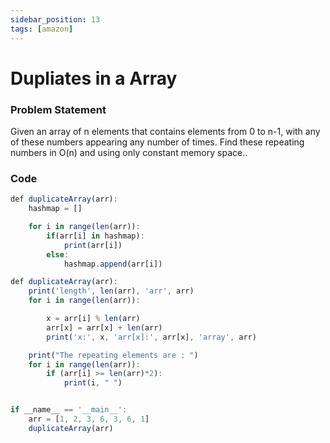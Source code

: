```yaml
---
sidebar_position: 13
tags: [amazon]
---
```


# Dupliates in a Array

### Problem Statement

Given an array of n elements that contains elements from 0 to n-1,
with any of these numbers appearing any number of times.
Find these repeating numbers in O(n) and using only constant memory space..

### Code

```jsx title="Approach 1 - we will create hash map (Python Code)"
def duplicateArray(arr):
    hashmap = []

    for i in range(len(arr)):
        if(arr[i] in hashmap):
            print(arr[i])
        else:
            hashmap.append(arr[i])
```

```jsx title="Approach 2 - O(1) space complexity O(n) time complexity (Python Code)"
def duplicateArray(arr):
    print('length', len(arr), 'arr', arr)
    for i in range(len(arr)):

        x = arr[i] % len(arr)
        arr[x] = arr[x] + len(arr)
        print('x:', x, 'arr[x]:', arr[x], 'array', arr)

    print("The repeating elements are : ")
    for i in range(len(arr)):
        if (arr[i] >= len(arr)*2):
            print(i, " ")


if __name__ == '__main__':
    arr = [1, 2, 3, 6, 3, 6, 1]
    duplicateArray(arr)

```
